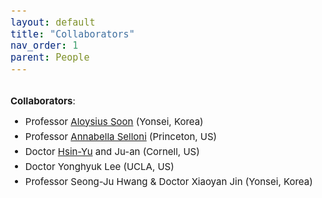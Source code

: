 ```yaml
---
layout: default
title: "Collaborators"
nav_order: 1
parent: People
---
```


<style>
span {
  font-size: 15px;
}

li{
  margin: 5px 0;
  font-size: 15px;

}

.spaced-para {
     margin-bottom: 0.2cm;
  }

</style>

<br>
<span>
<b>Collaborators</b>:
</span>

<ul>
    <li>Professor <a href="https://www.materials-theory.group/professor">Aloysius Soon</a> (Yonsei, Korea)</li>
    <li>Professor <a href="https://chemistry.princeton.edu/faculty-research/faculty/annabella-selloni/">Annabella Selloni</a> (Princeton, US)</li>
    <li>Doctor <a href="https://ko-research.org">Hsin-Yu</a> and Ju-an (Cornell, US)</li>
    <li>Doctor Yonghyuk Lee (UCLA, US)</li>
    <li>Professor Seong-Ju Hwang & Doctor Xiaoyan Jin (Yonsei, Korea)</li>
</ul>

<br>


